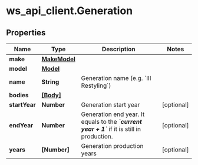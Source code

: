 # ws_api_client.Generation

## Properties
Name | Type | Description | Notes
------------ | ------------- | ------------- | -------------
**make** | [**MakeModel**](MakeModel.md) |  | 
**model** | [**Model**](Model.md) |  | 
**name** | **String** | Generation name (e.g. &#x60;III Restyling&#x60;) | 
**bodies** | [**[Body]**](Body.md) |  | 
**startYear** | **Number** | Generation start year | [optional] 
**endYear** | **Number** | Generation end year. It equals to the __*&#x60;current year + 1&#x60;*__ if it is still in production. | [optional] 
**years** | **[Number]** | Generation production years | [optional] 


